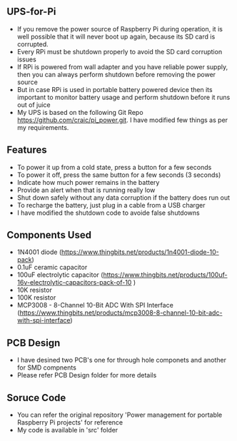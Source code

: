 ## UPS-for-Pi
- If you remove the power source of Raspberry Pi during operation, it is well possible that it will never boot up again, because its SD card is corrupted.
- Every  RPi must be shutdown properly to avoid the SD card corruption issues
- If RPi is powered from wall adapter and you have reliable power supply, then you can always perform shutdown before removing the power source
- But in case RPi is used in portable battery powered device then its important to monitor battery usage and perform shutdown before it runs out of juice
- My UPS is based on the following Git Repo https://github.com/craic/pi_power.git. I have modified few things as per my requirements.

## Features
- To power it up from a cold state, press a button for a few seconds
- To power it off, press the same button for a few seconds (3 seconds)
- Indicate how much power remains in the battery
- Provide an alert when that is running really low
- Shut down safely without any data corruption if the battery does run out
- To recharge the battery, just plug in a cable from a USB charger
- I have modified the shutdown code to avoide false shutdowns

## Components Used
- 1N4001 diode (https://www.thingbits.net/products/1n4001-diode-10-pack)
- 0.1uF ceramic capacitor
- 100uF electrolytic capacitor (https://www.thingbits.net/products/100uf-16v-electrolytic-capacitors-pack-of-10 )
- 10K resistor
- 100K resistor
- MCP3008 - 8-Channel 10-Bit ADC With SPI Interface (https://www.thingbits.net/products/mcp3008-8-channel-10-bit-adc-with-spi-interface)

## PCB Design
- I have desined two PCB's one for through hole componets and another for SMD compnents
- Please refer PCB Design folder for more details

## Soruce Code
- You can refer the original repository 'Power management for portable Raspberry Pi projects' for reference
- My code is available in 'src' folder

